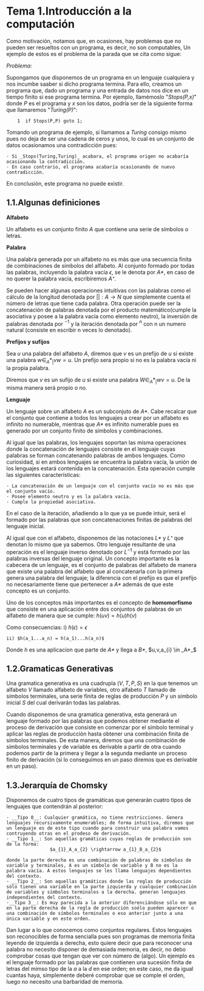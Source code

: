 # Tema 1.Introducción a la computación

Como motivación, notamos que, en ocasiones, hay problemas que no pueden ser resueltos con un programa, es decir, no son computables, Un ejemplo de estos es el problema de la parada que se cita como sigue: 

_Problema:_

Supongamos que disponemos de un programa en un lenguaje cualquiera y nos incumbe saaber si dicho programa termina. Para ello, creamos un programa que, dado un programa y una entrada de datos nos dice en un tiempo finito si ese programa termina. Por ejemplo, llamémoslo "_Stops(P,x)_" donde _P_ es el programa y _x_ son los datos, podría ser de la siguiente forma que llamaremos "_Turing(P)_":

```
    1  if Stops(P,P) goto 1;
```    
Tomando un programa de ejemplo, si llamamos a _Turing_ consigo mismo pues no deja de ser una cadena de ceros y unos, lo cual es un conjunto de datos ocasionamos una contradicción pues:

    · Si _Stops(Turing,Turing)_ acabara, el programa origen no acabaría ocasionando la contradicción.
    · En caso contrario, el programa acabaría ocasionando de nuevo contradicción.
En conclusión, este programa no puede existir.

## 1.1.Algunas definiciones

__Alfabeto__

Un alfabeto es un conjunto finito _A_ que contiene una serie de símbolos o letras. 

__Palabra__ 

Una palabra generada por un alfabeto no es más que una secuencia finita de combinaciones de símbolos del alfabeto. Al conjunto formado por todas las palabras, incluyendo la palabra vacía ${\epsilon}$, se le denota por _A*_, en caso de no querer la palabra vacía, escribiremos _A⁺_.

Se pueden hacer algunas operaciones intuitivas con las palabras como el cálculo de la longitud denotada por $| |: A \rightarrow N$ que simplemente cuenta el número de letras que tiene cada palabra. Otra operación puede ser la concatenación de palabras denotada por el producto matemático(cumple la asociativa y posee a la palabra vacía como elemento neutro), la inversión de palabras denotada por $^{-1}$ y la iteración denotada por $^n$ con n un numero natural (consiste en escribir n veces lo denotado).

__Prefijos y sufijos__

Sea _u_ una palabra del alfabeto _A_, diremos que _v_ es un prefijo de _u_ si existe una palabra $w \in  _A*_ | vw=u$. Un prefijo sera propio si no es la palabra vacía ni la propia palabra.

Diremos que _v_ es un sufijo de _u_ si existe una palabra $W \in _A*_ | wv=u$. De la misma manera será propio o no.

__Lenguaje__

Un lenguaje sobre un alfabeto _A_ es un subconjuto de _A*_. Cabe recalcar que el conjunto que contiene a todos los lenguajes a crear por un alfabeto es infinito no numerable, mientras que _A*_ es infinito numerable pues es generado por un conjunto finito de símbolos y combinaciones.

Al igual que las palabras, los lenguajes soportan las misma operaciones donde la concatenación de lenguajes consiste en el lenguaje cuyas palabras se forman concatenando palabras de ambos lenguajes. Como curiosidad, si en ambos lenguajes se encuentra la palabra vacía, la unión de los lenguajes estará contenida en la concatenación. Esta operación cumple las siguientes características:

    · La concatenación de un lenguaje con el conjunto vacío no es más que el conjunto vacío.
    · Posee elemento neutro y es la palabra vacía.
    · Cumple la propiedad asociativa.

En el caso de la iteración, añadiendo a lo que ya se puede intuir, será el formado por las palabras que son concatenaciones finitas de palabras del lenguaje inicial.

Al igual que con el alfabeto, disponemos de las notaciones _L*_ y _L⁺_ que denotan lo mismo que ya sabemos.
Otro lenguaje resultante de una operación es el lenguaje inverso denotado por $L^{-1}$ y está formado por las palabras inversas del lenguaje original.
Un concepto importante es la cabecera de un lenguaje, es el conjunto de palabras del alfabeto de manera que existe una palabra del alfabeto que al concatenarla con la primera genera una palabra del lenguaje; la diferencia con el prefijo es que el prefijo no necesariamente tiene que pertenecer a _A*_ además de que este concepto es un conjunto.

Uno de los conceptos más importantes es el concepto de __homomorfismo__ que consiste en una aplicación entre dos conjuntos de palabras de un alfabeto de manera que se cumple:
                                        $h(uv) = h(u)h(v)$

Como consecuencias:
    i) $h(\epsilon) = \epsilon$

    ii) $h(a_1...a_n) = h(a_1)...h(a_n)$

Donde _h_ es una aplicacion que parte de _A*_ y llega a _B*_, $u,v,a_{i} \in _A*_$ 

## 1.2.Gramaticas Generativas

Una gramatica generativa es una cuadrupla $(V,T,P,S)$ en la que tenemos un alfabeto _V_ llamado alfabeto de variables, otro alfabeto _T_ llamado de símbolos terminales, una serie finita de reglas de producción _P_ y un símbolo inicial _S_ del cual derivarán todas las palabras.

Cuando disponemos de una gramatica generativa, esta generará un lenguaje formado por las palabras que podemos obtener mediante el proceso de derivación que consiste en comenzar por el símbolo terminal y aplicar las reglas de producción hasta obtener una combinación finita de símbolos terminales. De esta manera, diremos que una combinación de símbolos terminales y de variable es derivable a partir de otra cuando podemos partir de la primera y llegar a la segunda mediante un proceso finito de derivación (si lo conseguimos en un paso diremos que es derivable en un paso).

## 1.3.Jerarquía de Chomsky

Disponemos de cuatro tipos de gramáticas que generarán cuatro tipos de lenguajes que contendrán al posterior:

    · __Tipo 0__: Cualquier gramática, no tiene restricciones. Genera lenguajes recursivamente enumerables; de forma intuitiva, diremos que un lenguaje es de este tipo cuando para construir una palabra vamos contruyendo otras en el prodeso de derivación.
    · __Tipo 1__: Son aquellas gramáticas cuyas reglas de producción son de la forma:
                    $a_{1}_A_a_{2} \rightarrow a_{1}_B_a_{2}$

    donde la parte derecha es una combinación de palabras de símbolos de variable y terminales, A es un símbolo de variable y B no es la palabra vacía. A estos lenguajes se les llama lenguajes dependientes del contexto.
    · __Tipo 2__: Son aquellas gramáticas donde las reglas de producción sólo tienen una variable en la parte izquierda y cualquier combinación de variables y símbolos terminales a la derecha. generan lenguajes independientes del contexto.
    ·__Tipo 3__: Es muy parecida a la anterior diferenciándose sólo en que en la parte derecha de la regla de producción soólo pueden aparecer o una combinación de símbolos terminales o eso anterior junto a una única variable y en este orden. 
Dan lugar a lo que conocemos como conjuntos regulares. Estos lenguajes son reconocibles de forma sencialla pues son programas de memoria finita leyendo de izquierda a derecha, esto quiere decir que para reconocer una palabra no necesito disponer de demasiada memoria, es decir, no debo comprobar cosas que tengan que ver con número de (algo). 
Un ejemplo es el lenguaje formado por las palabras que contienen una sucesión finita de letras del mimso tipo de la _a_ a la _d_ en ese orden; en este caso, me da igual cuantas haya, simplemente deberé comprobar que se comple el orden, luego no necesito una barbaridad de memoria.
